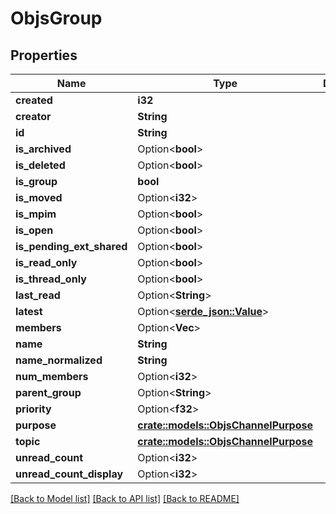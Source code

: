 # ObjsGroup

## Properties

Name | Type | Description | Notes
------------ | ------------- | ------------- | -------------
**created** | **i32** |  | 
**creator** | **String** |  | 
**id** | **String** |  | 
**is_archived** | Option<**bool**> |  | [optional]
**is_deleted** | Option<**bool**> |  | [optional]
**is_group** | **bool** |  | 
**is_moved** | Option<**i32**> |  | [optional]
**is_mpim** | Option<**bool**> |  | [optional]
**is_open** | Option<**bool**> |  | [optional]
**is_pending_ext_shared** | Option<**bool**> |  | [optional]
**is_read_only** | Option<**bool**> |  | [optional]
**is_thread_only** | Option<**bool**> |  | [optional]
**last_read** | Option<**String**> |  | [optional]
**latest** | Option<[**serde_json::Value**](.md)> |  | [optional]
**members** | Option<**Vec<String>**> |  | [optional]
**name** | **String** |  | 
**name_normalized** | **String** |  | 
**num_members** | Option<**i32**> |  | [optional]
**parent_group** | Option<**String**> |  | [optional]
**priority** | Option<**f32**> |  | [optional]
**purpose** | [**crate::models::ObjsChannelPurpose**](objs_channel_purpose.md) |  | 
**topic** | [**crate::models::ObjsChannelPurpose**](objs_channel_purpose.md) |  | 
**unread_count** | Option<**i32**> |  | [optional]
**unread_count_display** | Option<**i32**> |  | [optional]

[[Back to Model list]](../README.md#documentation-for-models) [[Back to API list]](../README.md#documentation-for-api-endpoints) [[Back to README]](../README.md)


